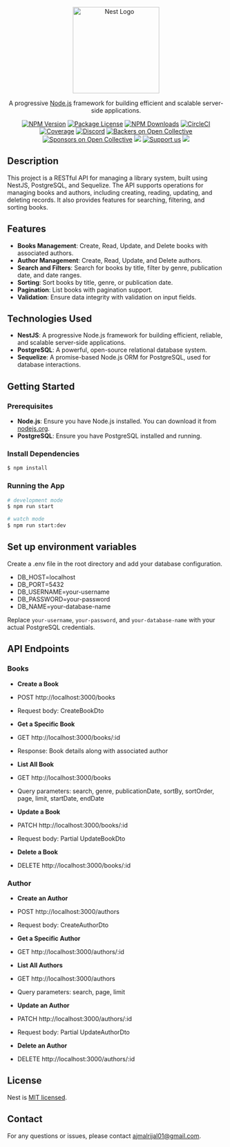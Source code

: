 <p align="center">
  <a href="http://nestjs.com/" target="blank"><img src="https://nestjs.com/img/logo-small.svg" width="200" alt="Nest Logo" /></a>
</p>

[circleci-image]: https://img.shields.io/circleci/build/github/nestjs/nest/master?token=abc123def456
[circleci-url]: https://circleci.com/gh/nestjs/nest

  <p align="center">A progressive <a href="http://nodejs.org" target="_blank">Node.js</a> framework for building efficient and scalable server-side applications.</p>
    <p align="center">
<a href="https://www.npmjs.com/~nestjscore" target="_blank"><img src="https://img.shields.io/npm/v/@nestjs/core.svg" alt="NPM Version" /></a>
<a href="https://www.npmjs.com/~nestjscore" target="_blank"><img src="https://img.shields.io/npm/l/@nestjs/core.svg" alt="Package License" /></a>
<a href="https://www.npmjs.com/~nestjscore" target="_blank"><img src="https://img.shields.io/npm/dm/@nestjs/common.svg" alt="NPM Downloads" /></a>
<a href="https://circleci.com/gh/nestjs/nest" target="_blank"><img src="https://img.shields.io/circleci/build/github/nestjs/nest/master" alt="CircleCI" /></a>
<a href="https://coveralls.io/github/nestjs/nest?branch=master" target="_blank"><img src="https://coveralls.io/repos/github/nestjs/nest/badge.svg?branch=master#9" alt="Coverage" /></a>
<a href="https://discord.gg/G7Qnnhy" target="_blank"><img src="https://img.shields.io/badge/discord-online-brightgreen.svg" alt="Discord"/></a>
<a href="https://opencollective.com/nest#backer" target="_blank"><img src="https://opencollective.com/nest/backers/badge.svg" alt="Backers on Open Collective" /></a>
<a href="https://opencollective.com/nest#sponsor" target="_blank"><img src="https://opencollective.com/nest/sponsors/badge.svg" alt="Sponsors on Open Collective" /></a>
  <a href="https://paypal.me/kamilmysliwiec" target="_blank"><img src="https://img.shields.io/badge/Donate-PayPal-ff3f59.svg"/></a>
    <a href="https://opencollective.com/nest#sponsor"  target="_blank"><img src="https://img.shields.io/badge/Support%20us-Open%20Collective-41B883.svg" alt="Support us"></a>
  <a href="https://twitter.com/nestframework" target="_blank"><img src="https://img.shields.io/twitter/follow/nestframework.svg?style=social&label=Follow"></a>
</p>
  <!--[![Backers on Open Collective](https://opencollective.com/nest/backers/badge.svg)](https://opencollective.com/nest#backer)
  [![Sponsors on Open Collective](https://opencollective.com/nest/sponsors/badge.svg)](https://opencollective.com/nest#sponsor)-->

## Description

This project is a RESTful API for managing a library system, built using NestJS, PostgreSQL, and Sequelize. The API supports operations for managing books and authors, including creating, reading, updating, and deleting records. It also provides features for searching, filtering, and sorting books.

## Features

- **Books Management**: Create, Read, Update, and Delete books with associated authors.
- **Author Management**: Create, Read, Update, and Delete authors.
- **Search and Filters**: Search for books by title, filter by genre, publication date, and date ranges.
- **Sorting**: Sort books by title, genre, or publication date.
- **Pagination**: List books with pagination support.
- **Validation**: Ensure data integrity with validation on input fields.

## Technologies Used

- **NestJS**: A progressive Node.js framework for building efficient, reliable, and scalable server-side applications.
- **PostgreSQL**: A powerful, open-source relational database system.
- **Sequelize**: A promise-based Node.js ORM for PostgreSQL, used for database interactions.

## Getting Started

### Prerequisites

- **Node.js**: Ensure you have Node.js installed. You can download it from [nodejs.org](https://nodejs.org/).
- **PostgreSQL**: Ensure you have PostgreSQL installed and running.

### Install Dependencies

```bash
$ npm install
```

### Running the App

```bash
# development mode
$ npm run start

# watch mode
$ npm run start:dev
```

## Set up environment variables

Create a .env file in the root directory and add your database configuration.

- DB_HOST=localhost
- DB_PORT=5432
- DB_USERNAME=your-username
- DB_PASSWORD=your-password
- DB_NAME=your-database-name

Replace `your-username`, `your-password`, and `your-database-name` with your actual PostgreSQL credentials.

## API Endpoints

### Books

- **Create a Book**
- POST http://localhost:3000/books
- Request body: CreateBookDto

- **Get a Specific Book**
- GET http://localhost:3000/books/:id
- Response: Book details along with associated author

- **List All Book**
- GET http://localhost:3000/books
- Query parameters: search, genre, publicationDate, sortBy, sortOrder, page, limit, startDate, endDate

- **Update a Book**
- PATCH http://localhost:3000/books/:id
- Request body: Partial UpdateBookDto

- **Delete a Book**
- DELETE http://localhost:3000/books/:id

### Author

- **Create an Author**
- POST http://localhost:3000/authors
- Request body: CreateAuthorDto

- **Get a Specific Author**
- GET http://localhost:3000/authors/:id

- **List All Authors**
- GET http://localhost:3000/authors
- Query parameters: search, page, limit

- **Update an Author**
- PATCH http://localhost:3000/authors/:id
- Request body: Partial UpdateAuthorDto

- **Delete an Author**
- DELETE http://localhost:3000/authors/:id

## License

Nest is [MIT licensed](LICENSE).

## Contact

For any questions or issues, please contact ajmalrijal01@gmail.com.
